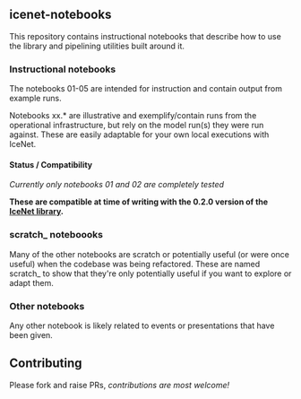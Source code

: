 ## icenet-notebooks

This repository contains instructional notebooks that describe how to use the library and pipelining utilities built around it. 

### Instructional notebooks

The notebooks 01-05 are intended for instruction and contain output from example runs.

Notebooks xx.\* are illustrative and exemplify/contain runs from the operational infrastructure, but rely on the model run(s) they were run against. These are easily adaptable for your own local executions with IceNet.

#### Status / Compatibility

_Currently only notebooks 01 and 02 are completely tested_

__These are compatible at time of writing with the 0.2.0 version of the [IceNet library](https://github.com/icenet-ai/icenet).__

### scratch\_ noteboooks

Many of the other notebooks are scratch or potentially useful (or were once useful) when the codebase was being refactored. These are named scratch\_ to show that they're only potentially useful if you want to explore or adapt them.

### Other notebooks

Any other notebook is likely related to events or presentations that have been given.

## Contributing

Please fork and raise PRs, _contributions are most welcome!_



